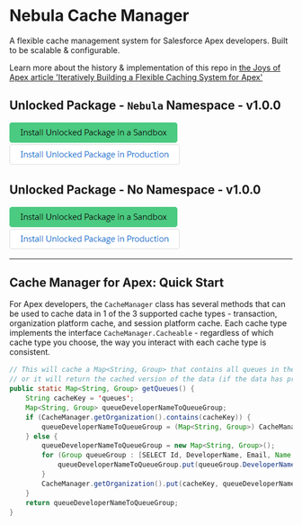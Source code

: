 # Nebula Cache Manager

A flexible cache management system for Salesforce Apex developers. Built to be scalable & configurable.

Learn more about the history & implementation of this repo in [the Joys of Apex article 'Iteratively Building a Flexible Caching System for Apex'](https://www.jamessimone.net/blog/joys-of-apex/iteratively-building-a-flexible-caching-system/)

## Unlocked Package - `Nebula` Namespace - v1.0.0

[![Install Unlocked Package (Nebula namespace) in a Sandbox](./images/btn-install-unlocked-package-sandbox.png)](https://test.salesforce.com/packaging/installPackage.apexp?p0=04t5Y0000015n2AQAQ)
[![Install Unlocked Package (Nebula namespace) in Production](./images/btn-install-unlocked-package-production.png)](https://login.salesforce.com/packaging/installPackage.apexp?p0=04t5Y0000015n2AQAQ)

## Unlocked Package - No Namespace - v1.0.0

[![Install Unlocked Package (no namespace) in a Sandbox](./images/btn-install-unlocked-package-sandbox.png)](https://test.salesforce.com/packaging/installPackage.apexp?p0=04t5Y0000015n25QAA)
[![Install Unlocked Package (no namespace) in Production](./images/btn-install-unlocked-package-production.png)](https://login.salesforce.com/packaging/installPackage.apexp?p0=04t5Y0000015n25QAA)

---

## Cache Manager for Apex: Quick Start

For Apex developers, the `CacheManager` class has several methods that can be used to cache data in 1 of the 3 supported cache types - transaction, organization platform cache, and session platform cache. Each cache type implements the interface `CacheManager.Cacheable` - regardless of which cache type you choose, the way you interact with each cache type is consistent.

```java
// This will cache a Map<String, Group> that contains all queues in the current org (if the data has not been cached)
// or it will return the cached version of the data (if the data has previously been cached)
public static Map<String, Group> getQueues() {
    String cacheKey = 'queues';
    Map<String, Group> queueDeveloperNameToQueueGroup;
    if (CacheManager.getOrganization().contains(cacheKey)) {
        queueDeveloperNameToQueueGroup = (Map<String, Group>) CacheManager.getOrganization().get(cacheKey);
    } else {
        queueDeveloperNameToQueueGroup = new Map<String, Group>();
        for (Group queueGroup : [SELECT Id, DeveloperName, Email, Name FROM Group WHERE Type = 'Queue']) {
            queueDeveloperNameToQueueGroup.put(queueGroup.DeveloperName, queueGroup);
        }
        CacheManager.getOrganization().put(cacheKey, queueDeveloperNameToQueueGroup);
    }
    return queueDeveloperNameToQueueGroup;
}
```
